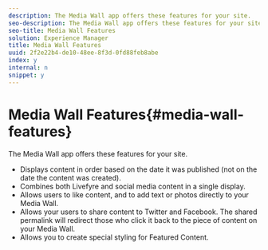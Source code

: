 ```yaml
---
description: The Media Wall app offers these features for your site.
seo-description: The Media Wall app offers these features for your site.
seo-title: Media Wall Features
solution: Experience Manager
title: Media Wall Features
uuid: 2f2e22b4-de10-48ee-8f3d-0fd88feb8abe
index: y
internal: n
snippet: y
---
```


# Media Wall Features{#media-wall-features}

The Media Wall app offers these features for your site.

<a id="section_ymv_5tg_sy"></a>

* Displays content in order based on the date it was published (not on the date the content was created).
* Combines both Livefyre and social media content in a single display.
* Allows users to like content, and to add text or photos directly to your Media Wall.
* Allows your users to share content to Twitter and Facebook. The shared permalink will redirect those who click it back to the piece of content on your Media Wall.
* Allows you to create special styling for Featured Content.

